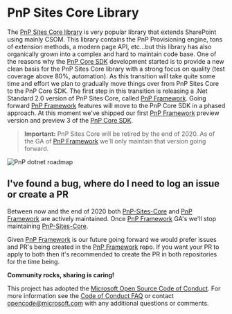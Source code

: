 # PnP Sites Core Library

The [PnP Sites Core library](https://github.com/PnP/PnP-Sites-Core) is very popular library that extends SharePoint using mainly CSOM. This library contains the PnP Provisioning engine, tons of extension methods, a modern page API, etc...but this library has also organically grown into a complex and hard to maintain code base. One of the reasons why the [PnP Core SDK](https://github.com/pnp/pnpcore) development started is to provide a new clean basis for the PnP Sites Core library with a strong focus on quality (test coverage above 80%, automation). As this transition will take quite some time and effort we plan to gradually move things over from PnP Sites Core to the PnP Core SDK. The first step in this transition is releasing a .Net Standard 2.0 version of PnP Sites Core, called [PnP Framework](https://github.com/pnp/pnpframework). Going forward [PnP Framework](https://github.com/pnp/pnpframework) features will move to the PnP Core SDK in a phased approach. At this moment we've shipped our first [PnP Framework](https://github.com/pnp/pnpframework) preview version and preview 3 of the [PnP Core SDK](https://github.com/pnp/pnpcore). 

> **Important:**
> PnP Sites Core will be retired by the end of 2020. As of the GA of [PnP Framework](https://github.com/pnp/pnpframework) we'll only maintain that version going forward.

![PnP dotnet roadmap](PnP%20dotnet%20Roadmap%20-%20October%20status.png)

## I've found a bug, where do I need to log an issue or create a PR

Between now and the end of 2020 both [PnP-Sites-Core](https://github.com/PnP/PnP-Sites-Core) and [PnP Framework](https://github.com/pnp/pnpframework) are actively maintained. Once [PnP Framework](https://github.com/pnp/pnpframework) GA's we'll stop maintaining [PnP-Sites-Core](https://github.com/PnP/PnP-Sites-Core).

Given [PnP Framework](https://github.com/pnp/pnpframework) is our future going forward we would prefer issues and PR's being created in the [PnP Framework](https://github.com/pnp/pnpframework) repo. If you want your PR to apply to both then it's recommended to create the PR in both repositories for the time being.

**Community rocks, sharing is caring!**

This project has adopted the [Microsoft Open Source Code of Conduct](https://opensource.microsoft.com/codeofconduct/). For more information see the [Code of Conduct FAQ](https://opensource.microsoft.com/codeofconduct/faq/) or contact [opencode@microsoft.com](mailto:opencode@microsoft.com) with any additional questions or comments.